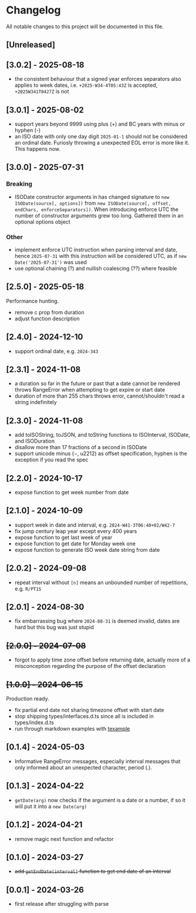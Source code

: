 # Changelog

All notable changes to this project will be documented in this file.

## [Unreleased]

## [3.0.2] - 2025-08-18

- the consistent behaviour that a signed year enforces separators also applies to week dates, i.e. `+2025-W34-4T05:43Z` is accepted, `+2025W341T0427Z` is not

## [3.0.1] - 2025-08-02

- support years beyond 9999 using plus (+) and BC years with minus or hyphen (-)
- an ISO date with only one day digit `2025-01-1` should not be considered an ordinal date. Furiosly throwing a unexpected EOL error is more like it. This happens now.

## [3.0.0] - 2025-07-31

### Breaking

- ISODate constructor arguments in has changed signature to `new ISODate(source[, options])` from `new ISODate(source[, offset, endChars, enforceSeparators])`. When introducing enforce UTC the number of constructor arguments grew too long. Gathered them in an optional options object

### Other

- implement enforce UTC instruction when parsing interval and date, hence `2025-07-31` with this instruction will be considered UTC, as if `new Date('2025-07-31')` was used
- use optional chaining (?) and nullish coalescing (??) where feasible

## [2.5.0] - 2025-05-18

Performance hunting.

- remove c prop from duration
- adjust function description

## [2.4.0] - 2024-12-10

- support ordinal date, e.g. `2024-343`

## [2.3.1] - 2024-11-08

- a duration so far in the future or past that a date cannot be rendered throws RangeError when attempting to get expire or start date
- duration of more than 255 chars throws error, cannot/shouldn't read a string indefinitely

## [2.3.0] - 2024-11-08

- add toISOString, toJSON, and toString functions to ISOInterval, ISODate, and ISODuration
- disallow more than 17 fractions of a second in ISODate
- support unicode minus (−, u2212) as offset specification, hyphen is the exception if you read the spec

## [2.2.0] - 2024-10-17

- expose function to get week number from date

## [2.1.0] - 2024-10-09

- support week in date and interval, e.g. `2024-W41-3T06:40+02/W42-7`
- fix jump century leap year except every 400 years
- expose function to get last week of year
- expose function to get date for Monday week one
- expose function to generate ISO week date string from date

## [2.0.2] - 2024-09-08

- repeat interval without `[n]` means an unbounded number of repetitions, e.g. `R/PT1S`

## [2.0.1] - 2024-08-30

- fix embarrassing bug where `2024-08-31` is deemed invalid, dates are hard but this bug was just stupid

## ~~[2.0.0] - 2024-07-08~~

- forgot to apply time zone offset before returning date, actually more of a misconception regarding the purpose of the offset declaration

## ~~[1.0.0] - 2024-06-15~~

Production ready.

- fix partial end date not sharing timezone offset with start date
- stop shipping types/interfaces.d.ts since all is included in types/index.d.ts
- run through markdown examples with [texample](https://www.npmjs.com/package/texample)

## [0.1.4] - 2024-05-03

- Informative RangeError messages, especially interval messages that only informed about an unexpected character, period (.).

## [0.1.3] - 2024-04-22

- `getDate(arg)` now checks if the argument is a date or a number, if so it will put it into a `new Date(arg)`

## [0.1.2] - 2024-04-21

- remove magic next function and refactor

## [0.1.0] - 2024-03-27

- ~~add `getEndDate(interval)` function to get end date of an interval~~

## [0.0.1] - 2024-03-26

- first release after struggling with parse
